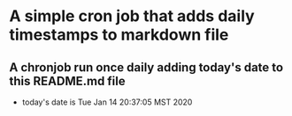 A simple cron job that adds daily timestamps to markdown file
============================================================
## A chronjob run once daily adding today's date to this README.md file
* today's date is Tue Jan 14 20:37:05 MST 2020
